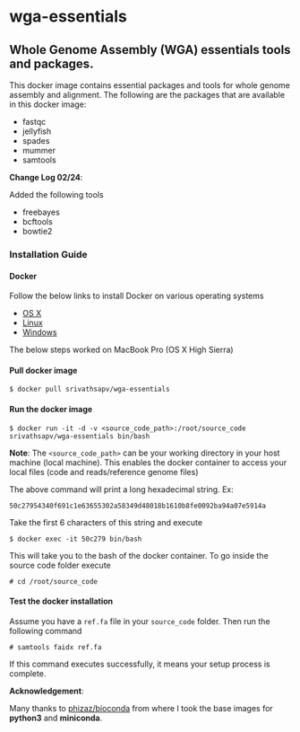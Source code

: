 # wga-essentials

## Whole Genome Assembly (WGA) essentials tools and packages.

This docker image contains essential packages and tools for whole genome assembly and alignment. The following are the packages
that are available in this docker image:

* fastqc
* jellyfish
* spades
* mummer
* samtools

**Change Log 02/24**:

Added the following tools
* freebayes
* bcftools
* bowtie2

### Installation Guide

#### Docker

Follow the below links to install Docker on various operating systems

* [OS X](https://docs.docker.com/v1.10/mac/)
* [Linux](https://docs.docker.com/v1.10/linux/)
* [Windows](https://docs.docker.com/v1.10/windows/)

The below steps worked on MacBook Pro (OS X High Sierra)

#### Pull docker image

```
$ docker pull srivathsapv/wga-essentials
```

#### Run the docker image

```
$ docker run -it -d -v <source_code_path>:/root/source_code srivathsapv/wga-essentials bin/bash
```

**Note**: The `<source_code_path>` can be your working directory in your host machine (local machine). This enables the docker
container to access your local files (code and reads/reference genome files)

The above command will print a long hexadecimal string. Ex:

```
50c27954340f691c1e63655302a58349d48018b1610b8fe0092ba94a07e5914a
```

Take the first 6 characters of this string and execute

```
$ docker exec -it 50c279 bin/bash
```

This will take you to the bash of the docker container. To go inside the source code folder execute

```
# cd /root/source_code
```

#### Test the docker installation

Assume you have a `ref.fa` file in your `source_code` folder. Then run the following command

```
# samtools faidx ref.fa
```

If this command executes successfully, it means your setup process is complete.

**Acknowledgement**:

Many thanks to [phizaz/bioconda](https://hub.docker.com/r/phizaz/bioconda/) from where I took the base images for **python3**
and **miniconda**.
